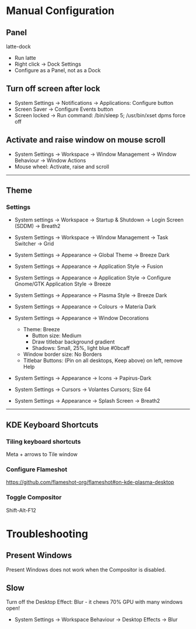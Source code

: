 # Manual Configuration

## Panel

latte-dock
- Run latte
- Right click -> Dock Settings
- Configure as a Panel, not as a Dock


## Turn off screen after lock

- System Settings -> Notifications -> Applications: Configure button
- Screen Saver -> Configure Events button
- Screen locked -> Run command: /bin/sleep 5; /usr/bin/xset dpms force off


## Activate and raise window on mouse scroll

- System Settings -> Workspace -> Window Management -> Window Behaviour -> Window Actions
- Mouse wheel:  Activate, raise and scroll


---
## Theme

### Settings

- System settings -> Workspace -> Startup & Shutdown -> Login Screen (SDDM) -> Breath2
- System Settings -> Workspace -> Window Management -> Task Switcher -> Grid

- System Settings -> Appearance -> Global Theme -> Breeze Dark
- System Settings -> Appearance -> Application Style -> Fusion
- System Settings -> Appearance -> Application Style -> Configure Gnome/GTK Application Style -> Breeze
- System Settings -> Appearance -> Plasma Style -> Breeze Dark
- System Settings -> Appearance -> Colours -> Materia Dark

- System Settings -> Appearance -> Window Decorations
  - Theme: Breeze
    - Button size: Medium
    - Draw titlebar background gradient
    - Shadows: Small, 25%, light blue #0bcaff
  - Window border size: No Borders
  - Titlebar Buttons: (Pin on all desktops, Keep above) on left, remove Help

- System Settings -> Appearance -> Icons -> Papirus-Dark

- System Settings -> Cursors -> Volantes Cursors;  Size 64

- System Settings -> Appearance -> Splash Screen -> Breath2



---
## KDE Keyboard Shortcuts


### Tiling keyboard shortcuts

Meta + arrows to Tile window

### Configure Flameshot
https://github.com/flameshot-org/flameshot#on-kde-plasma-desktop


### Toggle Compositor
Shift-Alt-F12


# Troubleshooting

## Present Windows
Present Windows does not work when the Compositor is disabled.


## Slow

Turn off the Desktop Effect: Blur - it chews 70% GPU with many windows open!

- System Settings -> Workspace Behaviour -> Desktop Effects -> Blur


